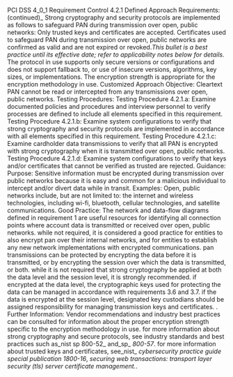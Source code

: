 PCI DSS 4_0_1 Requirement Control 4.2.1 Defined Approach Requirements: (continued)_ Strong cryptography and security protocols are implemented as follows to safeguard PAN during transmission over open, public networks: Only trusted keys and certificates are accepted. Certificates used to safeguard PAN during transmission over open, public networks are confirmed as valid and are not expired or revoked._This bullet is a best practice until its_ _effective date; refer to applicability notes below_ _for details._ The protocol in use supports only secure versions or configurations and does not support fallback to, or use of insecure versions, algorithms, key sizes, or implementations. The encryption strength is appropriate for the encryption methodology in use. Customized Approach Objective: Cleartext PAN cannot be read or intercepted from any transmissions over open, public networks. Testing Procedures: Testing Procedure 4.2.1.a: Examine documented policies and procedures and interview personnel to verify processes are defined to include all elements specified in this requirement. Testing Procedure 4.2.1.b: Examine system configurations to verify that strong cryptography and security protocols are implemented in accordance with all elements specified in this requirement. Testing Procedure 4.2.1.c: Examine cardholder data transmissions to verify that all PAN is encrypted with strong cryptography when it is transmitted over open, public networks. Testing Procedure 4.2.1.d: Examine system configurations to verify that keys and/or certificates that cannot be verified as trusted are rejected. Guidance: Purpose: Sensitive information must be encrypted during transmission over public networks because it is easy and common for a malicious individual to intercept and/or divert data while in transit. Examples: Open, public networks include, but are not limited to: the internet and wireless technologies, including wi-fi, bluetooth, cellular technologies, and satellite communications. Good Practice: The network and data-flow diagrams defined in requirement 1 are useful resources for identifying all connection points where account data is transmitted or received over open, public networks. while not required, it is considered a good practice for entities to also encrypt pan over their internal networks, and for entities to establish any new network implementations with encrypted communications. pan transmissions can be protected by encrypting the data before it is transmitted, or by encrypting the session over which the data is transmitted, or both. while it is not required that strong cryptography be applied at both the data level and the session level, it is strongly recommended. if encrypted at the data level, the cryptographic keys used for protecting the data can be managed in accordance with requirements 3.6 and 3.7. if the data is encrypted at the session level, designated key custodians should be assigned responsibility for managing transmission keys and certificates. . Further Information: Vendor recommendations and industry best practices can be consulted for information about the proper encryption strength specific to the encryption methodology in use. for more information about strong cryptography and secure protocols, see industry standards and best practices such as_nist sp 800-52_ and_sp_ _800-57_. for more information about trusted keys and certificates, see_nist_ _cybersecurity practice_ _guide special publication 1800-16_, _securing web_ _transactions: transport layer security (tls)_ _server certificate management._.